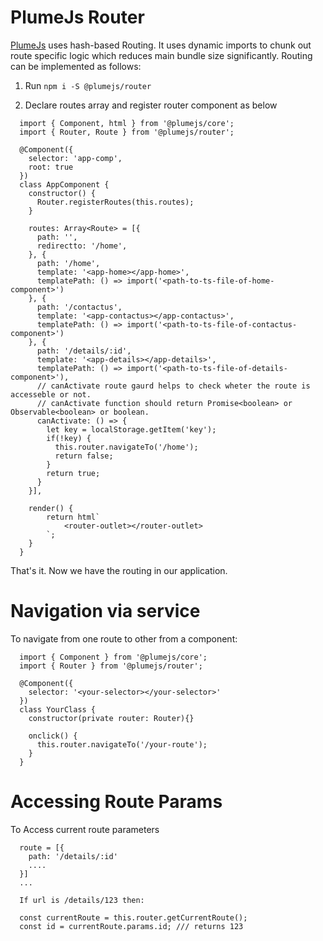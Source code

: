 # PlumeJs Router

[PlumeJs](https://github.com/kiranmantha/plumejs) uses hash-based Routing. It uses dynamic imports to chunk out route specific logic which reduces main bundle size significantly. Routing can be implemented as follows:

1. Run `npm i -S @plumejs/router`

2. Declare routes array and register router component as below

```
  import { Component, html } from '@plumejs/core';
  import { Router, Route } from '@plumejs/router';

  @Component({
    selector: 'app-comp',
    root: true
  })
  class AppComponent {
    constructor() {
      Router.registerRoutes(this.routes);
    }

    routes: Array<Route> = [{
      path: '',
      redirectto: '/home',
    }, {
      path: '/home',
      template: '<app-home></app-home>',
      templatePath: () => import('<path-to-ts-file-of-home-component>')
    }, {
      path: '/contactus',
      template: '<app-contactus></app-contactus>',
      templatePath: () => import('<path-to-ts-file-of-contactus-component>')
    }, {
      path: '/details/:id',
      template: '<app-details></app-details>',
      templatePath: () => import('<path-to-ts-file-of-details-component>'),
      // canActivate route gaurd helps to check wheter the route is accesseble or not.
      // canActivate function should return Promise<boolean> or Observable<boolean> or boolean.
      canActivate: () => {
        let key = localStorage.getItem('key');
        if(!key) {
          this.router.navigateTo('/home');
          return false;
        }
        return true;
      }
    }],

    render() {
        return html`
            <router-outlet></router-outlet>
        `;
    }
  }
```

That's it. Now we have the routing in our application.

# Navigation via service

To navigate from one route to other from a component:

```
  import { Component } from '@plumejs/core';
  import { Router } from '@plumejs/router';

  @Component({
    selector: '<your-selector></your-selector>'
  })
  class YourClass {
    constructor(private router: Router){}

    onclick() {
      this.router.navigateTo('/your-route');
    }
  }
```

# Accessing Route Params

To Access current route parameters

```
  route = [{
    path: '/details/:id'
    ....
  }]
  ...

  If url is /details/123 then:

  const currentRoute = this.router.getCurrentRoute();
  const id = currentRoute.params.id; /// returns 123
```
